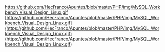 https://github.com/HecFranco/Apuntes/blob/master/PHP/img/MySQL_Workbench_Visual_Design_Linux.gif
[https://github.com/HecFranco/Apuntes/blob/master/PHP/img/MySQL_Workbench_Visual_Design_Linux.gif](https://github.com/HecFranco/Apuntes/blob/master/PHP/img/MySQL_Workbench_Visual_Design_Linux.gif)
(https://github.com/HecFranco/Apuntes/blob/master/PHP/img/MySQL_Workbench_Visual_Design_Linux.gif)
